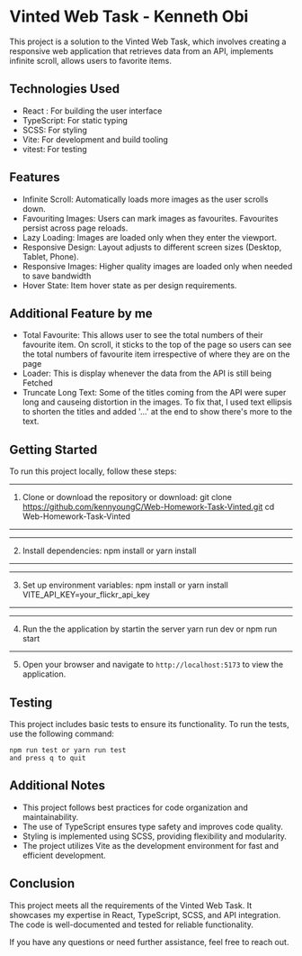 # Vinted Web Task - Kenneth Obi

This project is a solution to the Vinted Web Task, which involves creating a responsive web application that retrieves data from an API, implements infinite scroll, allows users to favorite items.

## Technologies Used

- React : For building the user interface
- TypeScript: For static typing
- SCSS: For styling
- Vite: For development and build tooling
- vitest: For testing

## Features

- Infinite Scroll: Automatically loads more images as the user scrolls down.
- Favouriting Images: Users can mark images as favourites. Favourites persist across page reloads.
- Lazy Loading: Images are loaded only when they enter the viewport.
- Responsive Design: Layout adjusts to different screen sizes (Desktop, Tablet, Phone).
- Responsive Images: Higher quality images are loaded only when needed to save bandwidth
- Hover State: Item hover state as per design requirements.

## Additional Feature by me

- Total Favourite: This allows user to see the total numbers of their favourite item. On scroll, it sticks to the top of the page so users can see the total numbers of favourite item irrespective of where they are on the page
- Loader: This is display whenever the data from the API is still being Fetched
- Truncate Long Text: Some of the titles coming from the API were super long and causeing distortion in the images. To fix that, I used text ellipsis to shorten the titles and added '...' at the end to show there's more to the text.

## Getting Started

To run this project locally, follow these steps:

---

1. Clone or download the repository or download:
   git clone https://github.com/kennyoungC/Web-Homework-Task-Vinted.git
   cd Web-Homework-Task-Vinted

---

---

2. Install dependencies:
   npm install or yarn install

---

---

3. Set up environment variables:
   npm install or yarn install
   VITE_API_KEY=your_flickr_api_key

---

---

4. Run the the application by startin the server
   yarn run dev or npm run start

---

5. Open your browser and navigate to `http://localhost:5173` to view the application.

## Testing

This project includes basic tests to ensure its functionality. To run the tests, use the following command:

```
npm run test or yarn run test
and press q to quit
```

## Additional Notes

- This project follows best practices for code organization and maintainability.
- The use of TypeScript ensures type safety and improves code quality.
- Styling is implemented using SCSS, providing flexibility and modularity.
- The project utilizes Vite as the development environment for fast and efficient development.

## Conclusion

This project meets all the requirements of the Vinted Web Task. It showcases my expertise in React, TypeScript, SCSS, and API integration. The code is well-documented and tested for reliable functionality.

If you have any questions or need further assistance, feel free to reach out.
